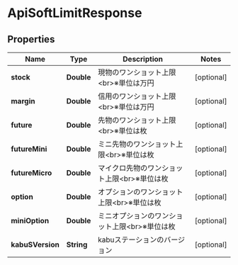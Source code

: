 # ApiSoftLimitResponse

## Properties
Name | Type | Description | Notes
------------ | ------------- | ------------- | -------------
**stock** | **Double** | 現物のワンショット上限&lt;br&gt;※単位は万円 |  [optional]
**margin** | **Double** | 信用のワンショット上限&lt;br&gt;※単位は万円 |  [optional]
**future** | **Double** | 先物のワンショット上限&lt;br&gt;※単位は枚 |  [optional]
**futureMini** | **Double** | ミニ先物のワンショット上限&lt;br&gt;※単位は枚 |  [optional]
**futureMicro** | **Double** | マイクロ先物のワンショット上限&lt;br&gt;※単位は枚 |  [optional]
**option** | **Double** | オプションのワンショット上限&lt;br&gt;※単位は枚 |  [optional]
**miniOption** | **Double** | ミニオプションのワンショット上限&lt;br&gt;※単位は枚 |  [optional]
**kabuSVersion** | **String** | kabuステーションのバージョン |  [optional]

